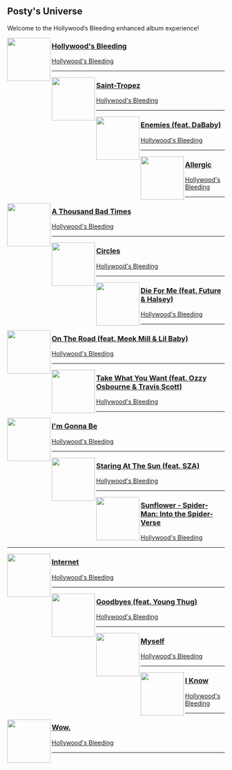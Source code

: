 ## Posty's Universe
[start-desc]: #

Welcome to the Hollywood’s Bleeding enhanced album experience!

[end-desc]: #







<img align="left" width="100" height="100" src="https://i.scdn.co/image/ab67616d0000b2739478c87599550dd73bfa7e02">

### [Hollywood's Bleeding](https://open.spotify.com/go?uri=spotify:track:7sWRlDoTDX8geTR8zzr2vt)
[Hollywood's Bleeding](https://open.spotify.com/go?uri=spotify:album:4g1ZRSobMefqF6nelkgibi)

---




<img align="left" width="100" height="100" src="https://i.scdn.co/image/ab67616d0000b2739478c87599550dd73bfa7e02">

### [Saint-Tropez](https://open.spotify.com/go?uri=spotify:track:05mDaV9Vb3wrzjF6OPZnhq)
[Hollywood's Bleeding](https://open.spotify.com/go?uri=spotify:album:4g1ZRSobMefqF6nelkgibi)

---


<img align="left" width="100" height="100" src="https://i.scdn.co/image/ab67616d0000b2739478c87599550dd73bfa7e02">

### [Enemies (feat. DaBaby)](https://open.spotify.com/go?uri=spotify:track:0Xek5rqai2jcOWCYWJfVCF)
[Hollywood's Bleeding](https://open.spotify.com/go?uri=spotify:album:4g1ZRSobMefqF6nelkgibi)

---


<img align="left" width="100" height="100" src="https://i.scdn.co/image/ab67616d0000b2739478c87599550dd73bfa7e02">

### [Allergic](https://open.spotify.com/go?uri=spotify:track:1YscJ7yVTlFxW3eF6pv5ba)
[Hollywood's Bleeding](https://open.spotify.com/go?uri=spotify:album:4g1ZRSobMefqF6nelkgibi)

---


<img align="left" width="100" height="100" src="https://i.scdn.co/image/ab67616d0000b2739478c87599550dd73bfa7e02">

### [A Thousand Bad Times](https://open.spotify.com/go?uri=spotify:track:2J0NXdHr6MYvKDSxB7k3V2)
[Hollywood's Bleeding](https://open.spotify.com/go?uri=spotify:album:4g1ZRSobMefqF6nelkgibi)

---


<img align="left" width="100" height="100" src="https://i.scdn.co/image/ab67616d0000b2739478c87599550dd73bfa7e02">

### [Circles](https://open.spotify.com/go?uri=spotify:track:21jGcNKet2qwijlDFuPiPb)
[Hollywood's Bleeding](https://open.spotify.com/go?uri=spotify:album:4g1ZRSobMefqF6nelkgibi)

---


<img align="left" width="100" height="100" src="https://i.scdn.co/image/ab67616d0000b2739478c87599550dd73bfa7e02">

### [Die For Me (feat. Future & Halsey)](https://open.spotify.com/go?uri=spotify:track:2C6WXnmZ66tHhHlnvwePiK)
[Hollywood's Bleeding](https://open.spotify.com/go?uri=spotify:album:4g1ZRSobMefqF6nelkgibi)

---




<img align="left" width="100" height="100" src="https://i.scdn.co/image/ab67616d0000b2739478c87599550dd73bfa7e02">

### [On The Road (feat. Meek Mill & Lil Baby)](https://open.spotify.com/go?uri=spotify:track:12Fkyg9lpmaz2zmKOfw2Y2)
[Hollywood's Bleeding](https://open.spotify.com/go?uri=spotify:album:4g1ZRSobMefqF6nelkgibi)

---




<img align="left" width="100" height="100" src="https://i.scdn.co/image/ab67616d0000b2739478c87599550dd73bfa7e02">

### [Take What You Want (feat. Ozzy Osbourne & Travis Scott)](https://open.spotify.com/go?uri=spotify:track:7CZyCXKG6d5ALeq41sLzbw)
[Hollywood's Bleeding](https://open.spotify.com/go?uri=spotify:album:4g1ZRSobMefqF6nelkgibi)

---




<img align="left" width="100" height="100" src="https://i.scdn.co/image/ab67616d0000b2739478c87599550dd73bfa7e02">

### [I'm Gonna Be](https://open.spotify.com/go?uri=spotify:track:1ckLp8lCl8LipXI0ypX72m)
[Hollywood's Bleeding](https://open.spotify.com/go?uri=spotify:album:4g1ZRSobMefqF6nelkgibi)

---


<img align="left" width="100" height="100" src="https://i.scdn.co/image/ab67616d0000b2739478c87599550dd73bfa7e02">

### [Staring At The Sun (feat. SZA)](https://open.spotify.com/go?uri=spotify:track:5KE9b4x7Zj2A8XtbkqhqTe)
[Hollywood's Bleeding](https://open.spotify.com/go?uri=spotify:album:4g1ZRSobMefqF6nelkgibi)

---


<img align="left" width="100" height="100" src="https://i.scdn.co/image/ab67616d0000b2739478c87599550dd73bfa7e02">

### [Sunflower - Spider-Man: Into the Spider-Verse](https://open.spotify.com/go?uri=spotify:track:0RiRZpuVRbi7oqRdSMwhQY)
[Hollywood's Bleeding](https://open.spotify.com/go?uri=spotify:album:4g1ZRSobMefqF6nelkgibi)

---




<img align="left" width="100" height="100" src="https://i.scdn.co/image/ab67616d0000b2739478c87599550dd73bfa7e02">

### [Internet](https://open.spotify.com/go?uri=spotify:track:0KAzP1Rbp0Vz5pw8i1KDDI)
[Hollywood's Bleeding](https://open.spotify.com/go?uri=spotify:album:4g1ZRSobMefqF6nelkgibi)

---


<img align="left" width="100" height="100" src="https://i.scdn.co/image/ab67616d0000b2739478c87599550dd73bfa7e02">

### [Goodbyes (feat. Young Thug)](https://open.spotify.com/go?uri=spotify:track:0t3ZvGKlmYmVsDzBJAXK8C)
[Hollywood's Bleeding](https://open.spotify.com/go?uri=spotify:album:4g1ZRSobMefqF6nelkgibi)

---


<img align="left" width="100" height="100" src="https://i.scdn.co/image/ab67616d0000b2739478c87599550dd73bfa7e02">

### [Myself](https://open.spotify.com/go?uri=spotify:track:2cvOfKHOHgwQlLiuLKP2xR)
[Hollywood's Bleeding](https://open.spotify.com/go?uri=spotify:album:4g1ZRSobMefqF6nelkgibi)

---


<img align="left" width="100" height="100" src="https://i.scdn.co/image/ab67616d0000b2739478c87599550dd73bfa7e02">

### [I Know](https://open.spotify.com/go?uri=spotify:track:6b2mfHMqWCA74XmUuVJm8r)
[Hollywood's Bleeding](https://open.spotify.com/go?uri=spotify:album:4g1ZRSobMefqF6nelkgibi)

---


<img align="left" width="100" height="100" src="https://i.scdn.co/image/ab67616d0000b2739478c87599550dd73bfa7e02">

### [Wow.](https://open.spotify.com/go?uri=spotify:track:7xQAfvXzm3AkraOtGPWIZg)
[Hollywood's Bleeding](https://open.spotify.com/go?uri=spotify:album:4g1ZRSobMefqF6nelkgibi)

---




